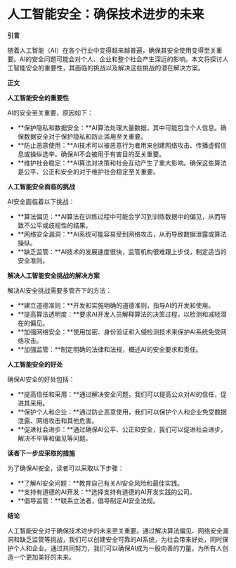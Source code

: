 # 人工智能安全：确保技术进步的未来

**引言**

随着人工智能（AI）在各个行业中变得越来越普遍，确保其安全使用变得至关重要。AI的安全问题可能会对个人、企业和整个社会产生深远的影响。本文将探讨人工智能安全的重要性，其面临的挑战以及解决这些挑战的潜在解决方案。

**正文**

**人工智能安全的重要性**

AI的安全至关重要，原因如下：

* **保护隐私和数据安全：**AI算法处理大量数据，其中可能包含个人信息。确保数据安全对于保护隐私和防止滥用至关重要。
* **防止恶意使用：**AI技术可以被恶意行为者用来创建网络攻击、传播虚假信息或操纵选举。确保AI不会被用于有害目的至关重要。
* **维护社会稳定：**AI算法对决策和社会互动产生了重大影响。确保这些算法是公平、公正和安全的对于维护社会稳定至关重要。

**人工智能安全面临的挑战**

AI安全面临着以下挑战：

* **算法偏见：**AI算法在训练过程中可能会学习到训练数据中的偏见，从而导致不公平或歧视性的结果。
* **网络安全漏洞：**AI系统可能容易受到网络攻击，从而导致数据泄露或算法操纵。
* **缺乏监管：**AI技术的发展速度很快，监管机构很难跟上步伐，制定适当的安全准则。

**解决人工智能安全挑战的解决方案**

解决AI安全挑战需要多管齐下的方法：

* **建立道德准则：**开发和实施明确的道德准则，指导AI的开发和使用。
* **提高算法透明度：**要求AI开发人员解释算法的决策过程，以检测和减轻潜在的偏见。
* **加强网络安全：**使用加密、身份验证和入侵检测技术来保护AI系统免受网络攻击。
* **加强监管：**制定明确的法律和法规，概述AI的安全要求和责任。

**人工智能安全的好处**

确保AI安全的好处包括：

* **提高信任和采用：**通过解决安全问题，我们可以提高公众对AI的信任，促进其采用。
* **保护个人和企业：**通过防止恶意使用，我们可以保护个人和企业免受数据泄露、网络攻击和其他危害。
* **促进社会进步：**通过确保AI公平、公正和安全，我们可以促进社会进步，解决不平等和偏见等问题。

**读者下一步应采取的措施**

为了确保AI安全，读者可以采取以下步骤：

* **了解AI安全问题：**教育自己有关AI安全风险和最佳实践。
* **支持有道德的AI开发：**选择支持有道德的AI开发实践的公司。
* **倡导监管：**联系立法者，倡导制定AI安全法规。

**结论**

人工智能安全对于确保技术进步的未来至关重要。通过解决算法偏见、网络安全漏洞和缺乏监管等挑战，我们可以创建安全可靠的AI系统，为社会带来好处，同时保护个人和企业。通过共同努力，我们可以确保AI成为一股向善的力量，为所有人创造一个更加美好的未来。
